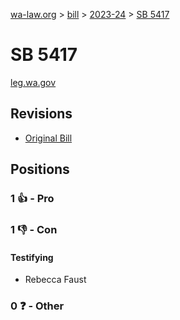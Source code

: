 [wa-law.org](/) > [bill](/bill/) > [2023-24](/bill/2023-24/) > [SB 5417](/bill/2023-24/sb/5417/)

# SB 5417
[leg.wa.gov](https://app.leg.wa.gov/billsummary?BillNumber=5417&Year=2023&Initiative=false)

## Revisions
* [Original Bill](1/)

## Positions
### 1 👍 - Pro

### 1 👎 - Con
#### Testifying
* Rebecca Faust

### 0 ❓ - Other
